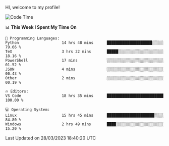 HI, welcome to my profile!
<!--START_SECTION:waka-->
![Code Time](http://img.shields.io/badge/Code%20Time-664%20hrs%2033%20mins-blue)

📊 **This Week I Spent My Time On** 

```text
💬 Programming Languages: 
Python                   14 hrs 48 mins      ████████████████████░░░░░   79.66 % 
TeX                      3 hrs 22 mins       █████░░░░░░░░░░░░░░░░░░░░   18.16 % 
PowerShell               17 mins             ░░░░░░░░░░░░░░░░░░░░░░░░░   01.52 % 
JSON                     4 mins              ░░░░░░░░░░░░░░░░░░░░░░░░░   00.43 % 
Other                    2 mins              ░░░░░░░░░░░░░░░░░░░░░░░░░   00.19 % 

🔥 Editors: 
VS Code                  18 hrs 35 mins      █████████████████████████   100.00 % 

💻 Operating System: 
Linux                    15 hrs 45 mins      █████████████████████░░░░   84.80 % 
Windows                  2 hrs 49 mins       ████░░░░░░░░░░░░░░░░░░░░░   15.20 % 
```


 Last Updated on 28/03/2023 18:40:20 UTC
<!--END_SECTION:waka-->

